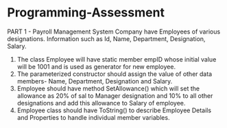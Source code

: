 # Programming-Assessment
PART 1 - Payroll Management System
Company have Employees of various designations. Information such as Id, Name, Department, Designation, Salary.
1. The class Employee will have static member empID whose initial value will be 1001 and is used as generator for new employee.
2. The parameterized constructor should assign the value of other data members- Name, Department, Designation and Salary.
3. Employee should have method SetAllowance() which will set the allowance as 20% of sal to Manager designation and 10% to all other designations and add this allowance to Salary of employee.
4. Employee class should have ToString() to describe Employee Details and Properties to handle individual member variables.

